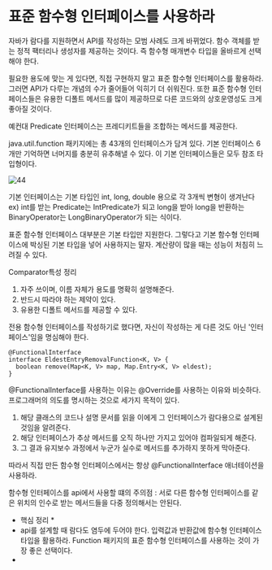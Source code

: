 <h1>표준 함수형 인터페이스를 사용하라</h1>
자바가 람다를 지원하면서 API를 작성하는 모범 사례도 크게 바뀌었다.
함수 객체를 받는 정적 팩터리나 생성자를 제공하는 것이다.
즉 함수형 매개변수 타입을 올바르게 선택해야 한다.

필요한 용도에 맞는 게 있다면, 직접 구현하지 말고 표준 함수형 인터페이스를 활용하라.
그러면 API가 다루는 개념의 수가 줄어들어 익히기 더 쉬워진다.
또한 표준 함수형 인터페이스들은 유용한 디폴트 메서드를 많이 제공하므로 다른 코드와의 상호운영성도 크게 좋아질 것이다.

예컨대 Predicate 인터페이스는 프레디키트들을 조합하는 메서드를 제공한다.

java.util.function 패키지에는 총 43개의 인터페이스가 담겨 있다.
기본 인터페이스 6개만 기억하면 너머지를 충분히 유추해낼 수 있다.
이 기본 인터페이스들은 모두 참조 타입형이다.

![44](https://user-images.githubusercontent.com/87962572/147945803-97344002-35f2-48c0-be5e-6c4b6a7d1020.PNG)

기본 인터페이스는 기본 타입인 int, long, double 용으로 각 3개씩 변형이 생겨난다
ex) int를 받는 Predicate는 IntPredicate가 되고 long을 받아 long을 반환하는 BinaryOperator는 LongBinaryOperator가 되는 식이다.

표준 함수형 인터페이스 대부분은 기본 타입만 지원한다.
그렇다고 기본 함수형 인터페이스에 박싱된 기본 타입을 넣어 사용하지는 말자.
계산량이 많을 때는 성능이 처침히 느려질 수 있다.

Comparator특성 정리
1. 자주 쓰이며, 이름 자체가 용도를 명확히 설명해준다.
2. 반드시 따라야 하는 제약이 있다.
3. 유용한 디폴트 메서드를 제공할 수 있다.

전용 함수형 인터페이스를 작성하기로 했다면, 자신이 작성하는 게 다른 것도 아닌 '인터페이스'임을 명심해야 한다.


```
@FunctionalInterface
interface EldestEntryRemovalFunction<K, V> {
  boolean remove(Map<K, V> map, Map.Entry<K, V> eldest);
}
```
@FunctionalInterface를 사용하는 이유는 @Override를 사용하는 이유와 비슷하다.
프로그래머의 의도를 명시하는 것으로 세가지 목적이 있다.
1. 해당 클래스의 코드나 설명 문서를 읽을 이에게 그 인터페이스가 람다용으로 설계된 것임을 알려준다.
2. 해당 인터페이스가 추상 메서드를 오직 하나만 가지고 있어야 컴파일되게 해준다.
3. 그 결과 유지보수 과정에서 누군가 실수로 메서드를 추가하지 못하게 막아준다.

따라서 직접 만든 함수형 인터페이스에서는 항상 @FunctionalInterface 애너테이션을 사용하라.

함수형 인터페이스를 api에서 사용할 떄의 주의점
: 서로 다른 함수형 인터페이스를 같은 위치의 인수로 받는 메서드들을 다중 정의해서는 안된다.


* 핵심 정리 *
* api를 설계할 때 람다도 염두에 두어야 한다. 입력값과 반환값에 함수형 인터페이스 타입을 활용하라. Function 패키지의 표준 함수형 인터페이스를 사용하는 것이 가장 좋은 선택이다.
* 

